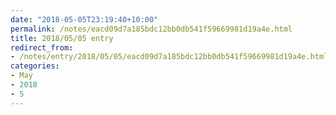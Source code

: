 ```yaml
---
date: "2018-05-05T23:19:40+10:00"
permalink: /notes/eacd09d7a185bdc12bb0db541f59669981d19a4e.html
title: 2018/05/05 entry
redirect_from:
- /notes/entry/2018/05/05/eacd09d7a185bdc12bb0db541f59669981d19a4e.html
categories:
- May
- 2018
- 5
---
```

